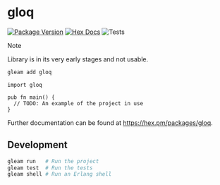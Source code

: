 # gloq

[![Package Version](https://img.shields.io/hexpm/v/groq_lib)](https://hex.pm/packages/gloq)
[![Hex Docs](https://img.shields.io/badge/hex-docs-ffaff3)](https://hexdocs.pm/gloq/)
![Tests](https://github.com/github/docs/actions/workflows/test.yml/badge.svg)

> [!Note]
> Library is in its very early stages and not usable. 

```sh
gleam add gloq
```
```gleam
import gloq

pub fn main() {
  // TODO: An example of the project in use
}
```

Further documentation can be found at <https://hex.pm/packages/gloq>.

## Development

```sh
gleam run   # Run the project
gleam test  # Run the tests
gleam shell # Run an Erlang shell
```
